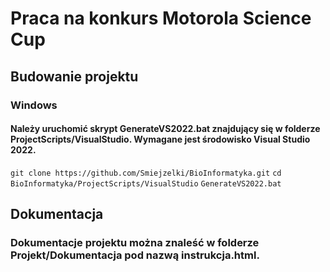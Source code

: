 # Praca na konkurs Motorola Science Cup
## Budowanie projektu
### Windows
#### Należy uruchomić skrypt GenerateVS2022.bat znajdujący się w folderze ProjectScripts/VisualStudio. Wymagane jest środowisko Visual Studio 2022.
`git clone https://github.com/Smiejzelki/BioInformatyka.git`
`cd BioInformatyka/ProjectScripts/VisualStudio`
`GenerateVS2022.bat`
## Dokumentacja
### Dokumentacje projektu można znaleść w folderze Projekt/Dokumentacja pod nazwą instrukcja.html.
